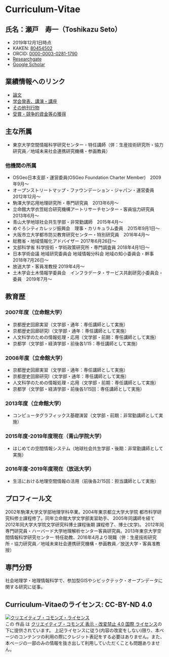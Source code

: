 # Curriculum-Vitae
## 氏名：瀬戸　寿一（Toshikazu Seto）
* 2019年12月1日時点
* KAKEN: [80454502](https://nrid.nii.ac.jp/ja/nrid/1000080454502/)
* ORCID: [0000-0003-0281-1790](https://orcid.org/0000-0003-0281-1790)
* [Researchgate](https://www.researchgate.net/profile/Toshikazu_Seto)
* [Google Scholar](https://scholar.google.com/citations?user=UgfWHA4AAAAJ)

## 業績情報へのリンク
* [論文](https://github.com/tosseto/Curriculum-Vitae/blob/master/Article.md)
* [学会発表、講演・講座](https://github.com/tosseto/Curriculum-Vitae/blob/master/Presentation.md)
* [その他刊行物](https://github.com/tosseto/Curriculum-Vitae/blob/master/Others.md)
* [受賞・競争的資金等の獲得](https://github.com/tosseto/Curriculum-Vitae/blob/master/Prizes_Funds.md)

## 主な所属
* 東京大学空間情報科学研究センター・特任講師（併：生産技術研究所・協力研究員／地域未来社会連携研究機構・参画教員）

### 他機関の所属
*	OSGeo日本支部・運営委員(OSGeo Foundation Charter Member)　2009年9月〜
*	オープンストリートマップ・ファウンデーション・ジャパン・運営委員　2012年12月〜
*	駒澤大学応用地理研究所・専門研究員　2013年6月〜
* 立命館大学衣笠総合研究機構アートリサーチセンター・客員協力研究員　2013年6月〜
* 青山大学地球社会共生学部・非常勤講師　2015年4月〜
* めぐろシティカレッジ振興会　理事・カリキュラム委員　2015年9月1日〜
*	大阪市立大学都市防災教育研究センター・特別研究員　2016年4月〜
*	総務省・地域情報化アドバイザー 2017年6月26日〜
*	文部科学省 科学技術・学術政策研究所・専門調査員 2018年4月1日〜
*	日本学術会議 地域研究委員会 地域情報分科会 地域の知小委員会・幹事 2018年7月26日〜
* 放送大学・客員准教授 2019年4月〜
*	土木学会土木情報学委員会　インフラデータ・サービス共創研究小委員会・委員　2019年7月〜

## 教育歴
### 2007年度（立命館大学）
 - 京都歴史回廊実習（文学部・通年：専任講師として実施）
 - 京都歴史回廊研究I（文学部・通年：専任講師として実施）
 - 人文科学のための情報処理・応用（文学部・前期：専任講師として実施）
 - 京都学（文学部・経済学部・前後各1/15：専任講師として実施）
### 2008年度（立命館大学）
 - 京都歴史回廊実習（文学部・通年：専任講師として実施）
 - 京都歴史回廊研究I（文学部・通年：専任講師として実施）
 - 人文科学のための情報処理・応用（文学部・前期：専任講師として実施）
 - 京都学（文学部・経済学部・前後各1/15回：専任講師として実施）
### 2013年度（立命館大学）
 - コンピュータグラフィックス基礎演習（文学部・前期：非常勤講師として実施）
### 2015年度-2019年度現在（青山学院大学）
 - はじめての空間情報システム（地球社会共生学部・後期：非常勤講師として実施）
### 2016年度-2019年度現在（放送大学）
 - 生活における地理空間情報の活用（前後各2/15回：担当講師として実施）

## プロフィール文
2002年駒澤大学文学部地理学科卒業。2004年東京都立大学大学院 都市科学研究科修士課程修了。同年立命館大学文学部実習助手、 2005年同講師を経て2012年同大学大学院文学研究科博士課程後期 課程修了、博士(文学)。
2012年同専門研究員・ハーバード大学地理解析センター客員研究員。2013年東京大学空間情報科学研究センター 特任助教、2016年4月より現職（併：生産技術研究所・協力研究員／地域未来社会連携研究機構・参画教員／放送大学・客員准教授）

## 専門分野
社会地理学・地理情報科学で、参加型GISやシビックテック・オープンデータに関する研究に従事。

## Curriculum-Vitaeのライセンス: CC-BY-ND 4.0

<a rel="license" href="http://creativecommons.org/licenses/by-nd/4.0/"><img alt="クリエイティブ・コモンズ・ライセンス" style="border-width:0" src="https://i.creativecommons.org/l/by-nd/4.0/88x31.png" /></a><br />この 作品 は <a rel="license" href="http://creativecommons.org/licenses/by-nd/4.0/">クリエイティブ・コモンズ 表示 - 改変禁止 4.0 国際 ライセンス</a>の下に提供されています。
上記ライセンスに従う(内容の改変をしない)限り、本ページのコンテンツの利用の際にクレジット表記をする必要はありません。また、本ページの一部のみの情報を抜き出して利用していただくことも問題ありません。
